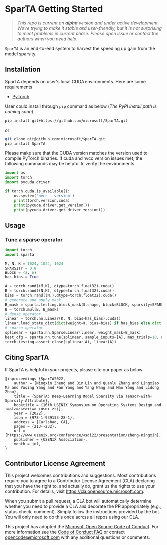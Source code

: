 # SparTA Getting Started

> *This repo is current an **alpha** version and under active development. We're trying to make it stable and user-friendly, but it is not surprising to meet problems in current phase. Please open issue or contact the authors when you need help.*

`SparTA` is an end-to-end system to harvest the speeding up gain from the model sparsity.

## Installation 
SparTA depends on user's local CUDA environments. Here are some requirements
- [PyTorch](https://pytorch.org/)

User could install through `pip` command as below (*The PyPI install path is coming soon*)
```bash
pip install git+https://github.com/microsoft/SparTA.git
```
or
```bash
git clone git@github.com:microsoft/SparTA.git
pip install SparTA
```

Please make sure that the CUDA version matches the version used to compile PyTorch binaries.
If cuda and nvcc version issues met, the following commands may be helpful to verify the environments. 

```python
import os
import torch
import pycuda.driver

if torch.cuda.is_available():
    os.system('nvcc --version')
    print(torch.version.cuda)
    print(pycuda.driver.get_version())
    print(pycuda.driver.get_driver_version())
```

## Usage

### Tune a sparse operator

```python
import torch
import sparta

M, N, K = 1024, 1024, 1024
SPARSITY = 0.8
BLOCK = (8, 8)
has_bias = True

A = torch.rand((M,K), dtype=torch.float32).cuda()
B = torch.rand((N,K), dtype=torch.float32).cuda()
bias = torch.rand((N,),dtype=torch.float32).cuda()
# generate and apply mask
B_mask = sparta.testing.block_mask(B.shape, block=BLOCK, sparsity=SPARSITY).cuda()
B = torch.mul(B, B_mask)
# dense operator
linear = torch.nn.Linear(K, N, bias=has_bias).cuda()
linear.load_state_dict(dict(weight=B, bias=bias) if has_bias else dict(weight=B) )
# sparse operator
splinear = sparta.nn.SparseLinear(linear, weight_mask=B_mask)
best_cfg = sparta.nn.tune(splinear, sample_inputs=[A], max_trials=10, algo='rand')
torch.testing.assert_close(splinear(A), linear(A))
```

## Citing SparTA
If SparTA is helpful in your projects, please cite our paper as below
```
@inproceedings {SparTA2022,
    author = {Ningxin Zheng and Bin Lin and Quanlu Zhang and Lingxiao Ma and Yuqing Yang and Fan Yang and Yang Wang and Mao Yang and Lidong Zhou},
    title = {SparTA: Deep-Learning Model Sparsity via Tensor-with-Sparsity-Attribute},
    booktitle = {16th USENIX Symposium on Operating Systems Design and Implementation (OSDI 22)},
    year = {2022},
    isbn = {978-1-939133-28-1},
    address = {Carlsbad, CA},
    pages = {213--232},
    url = {https://www.usenix.org/conference/osdi22/presentation/zheng-ningxin},
    publisher = {USENIX Association},
    month = jul,
}
```

## Contributor License Agreement

This project welcomes contributions and suggestions.  Most contributions require you to agree to a
Contributor License Agreement (CLA) declaring that you have the right to, and actually do, grant us
the rights to use your contribution. For details, visit https://cla.opensource.microsoft.com.

When you submit a pull request, a CLA bot will automatically determine whether you need to provide
a CLA and decorate the PR appropriately (e.g., status check, comment). Simply follow the instructions
provided by the bot. You will only need to do this once across all repos using our CLA.

This project has adopted the [Microsoft Open Source Code of Conduct](https://opensource.microsoft.com/codeofconduct/).
For more information see the [Code of Conduct FAQ](https://opensource.microsoft.com/codeofconduct/faq/) or
contact [opencode@microsoft.com](mailto:opencode@microsoft.com) with any additional questions or comments.